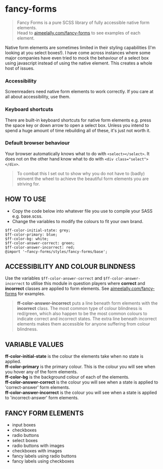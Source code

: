 # fancy-forms

>Fancy Forms is a pure SCSS library of fully accessible native form elements.<br/>
Head to [aimeelally.com/fancy-forms](http://www.aimeelally.com/fancy-forms/index.html) to see examples of each element.<br/>

Native form elements are sometimes limited in their styling capabilities (I'm looking at you select boxes!). I have come across instances where some major companies have even tried to mock the behaviour of a select box using javascript instead of using the native element. This creates a whole host of issues. 

### Accessibility
Screenreaders need native form elements to work correctly. If you care at all about accessibility, use them.

### Keyboard shortcuts
There are built-in keyboard shortcuts for native form elements e.g. press the space key or down arrow to open a select box. Unless you intend to spend a huge amount of time rebuilding all of these, it's just not worth it.

### Default browser behaviour
Your browser automatically knows what to do with `<select></select>`. It does not on the other hand know what to do with `<div class="select"></div>`. 

>To combat this I set out to show why you do not have to (badly) reinvent the wheel to achieve the beautiful form elements you are striving for.

## HOW TO USE
- Copy the code below into whatever file you use to compile your SASS e.g. base.scss.
- Change the variables to modify the colours to fit your own brand.

```
$ff-color-initial-state: grey;
$ff-color-primary: blue;
$ff-color-bg: white;
$ff-color-answer-correct: green;
$ff-color-answer-incorrect: red;
@import '~fancy-forms/styles/fancy-forms/base';  

```

## ACCESSIBILITY AND COLOUR BLINDNESS
Use the variables `$ff-color-answer-correct` and `$ff-color-answer-incorrect` to utilise this module in question players where **correct** and **incorrect** classes are applied to form elements. See [aimeelally.com/fancy-forms](http://www.aimeelally.com/fancy-forms/index.html) for examples.

>**ff-color-answer-incorrect** puts a line beneath form elements with the **incorrect** class. The most common type of colour blindness is red/green, which also happen to be the most common colours to indicate correct and incorrect states. The extra line beneath incorrect elements makes them accessible for anyone suffering from colour blindness.

## VARIABLE VALUES
**ff-color-initial-state** is the colour the elements take when no state is applied.</br>
**ff-color-primary** is the primary colour. This is the colour you will see when you hover any of the form elements.</br>
**ff-color-bg** is the background colour of each of the elements.</br>
**ff-color-answer-correct** is the colour you will see when a state is applied to 'correct-answer' form elements.</br>
**ff-color-answer-incorrect** is the colour you will see when a state is applied to 'incorrect-answer' form elements.</br>

## FANCY FORM ELEMENTS
- input boxes
- checkboxes
- radio buttons
- select boxes
- radio buttons with images
- checkboxes with images
- fancy labels using radio buttons
- fancy labels using checkboxes